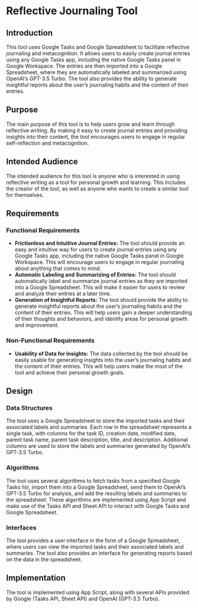 # Reflective Journaling Tool

## Introduction

This tool uses Google Tasks and Google Spreadsheet to facilitate reflective journaling and metacognition. It allows users to easily create journal entries using any Google Tasks app, including the native Google Tasks panel in Google Workspace. The entries are then imported into a Google Spreadsheet, where they are automatically labeled and summarized using OpenAI’s GPT-3.5 Turbo. The tool also provides the ability to generate insightful reports about the user’s journaling habits and the content of their entries.

## Purpose

The main purpose of this tool is to help users grow and learn through reflective writing. By making it easy to create journal entries and providing insights into their content, the tool encourages users to engage in regular self-reflection and metacognition.

## Intended Audience

The intended audience for this tool is anyone who is interested in using reflective writing as a tool for personal growth and learning. This includes the creator of the tool, as well as anyone who wants to create a similar tool for themselves.

## Requirements

### Functional Requirements

- **Frictionless and Intuitive Journal Entries:** The tool should provide an easy and intuitive way for users to create journal entries using any Google Tasks app, including the native Google Tasks panel in Google Workspace. This will encourage users to engage in regular journaling about anything that comes to mind.
- **Automatic Labeling and Summarizing of Entries:** The tool should automatically label and summarize journal entries as they are imported into a Google Spreadsheet. This will make it easier for users to review and analyze their entries at a later time.
- **Generation of Insightful Reports:** The tool should provide the ability to generate insightful reports about the user’s journaling habits and the content of their entries. This will help users gain a deeper understanding of their thoughts and behaviors, and identify areas for personal growth and improvement.

### Non-Functional Requirements

- **Usability of Data for Insights:** The data collected by the tool should be easily usable for generating insights into the user’s journaling habits and the content of their entries. This will help users make the most of the tool and achieve their personal growth goals.

## Design

### Data Structures

The tool uses a Google Spreadsheet to store the imported tasks and their associated labels and summaries. Each row in the spreadsheet represents a single task, with columns for the task ID, creation date, modified date, parent task name, parent task description, title, and description. Additional columns are used to store the labels and summaries generated by OpenAI’s GPT-3.5 Turbo.

### Algorithms

The tool uses several algorithms to fetch tasks from a specified Google Tasks list, import them into a Google Spreadsheet, send them to OpenAI’s GPT-3.5 Turbo for analysis, and add the resulting labels and summaries to the spreadsheet. These algorithms are implemented using App Script and make use of the Tasks API and Sheet API to interact with Google Tasks and Google Spreadsheet.

### Interfaces

The tool provides a user interface in the form of a Google Spreadsheet, where users can view the imported tasks and their associated labels and summaries. The tool also provides an interface for generating reports based on the data in the spreadsheet.

## Implementation

The tool is implemented using App Script, along with several APIs provided by Google (Tasks API, Sheet API) and OpenAI (GPT-3.5 Turbo).
